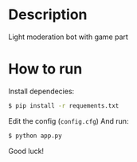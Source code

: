 # Description

Light moderation bot with game part

# How to run

Install dependecies:
```bash
$ pip install -r requements.txt
```

Edit the config (`config.cfg`)
And run:
```bash
$ python app.py
```

Good luck!
